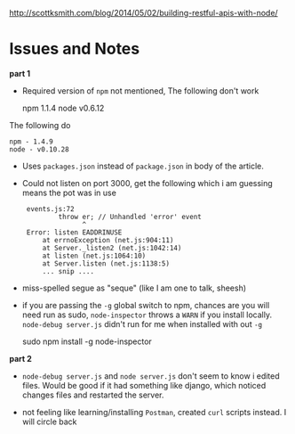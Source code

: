 http://scottksmith.com/blog/2014/05/02/building-restful-apis-with-node/


Issues and Notes
===


**part 1**

- Required version of `npm` not mentioned, The following don't work

    npm 1.1.4
    node v0.6.12

The following do

    npm - 1.4.9
    node - v0.10.28

- Uses `packages.json` instead of `package.json` in body of the article.

- Could not listen on port 3000, get the following which i am guessing
  means the pot was in use

       events.js:72
               throw er; // Unhandled 'error' event
                     ^
       Error: listen EADDRINUSE
           at errnoException (net.js:904:11)
           at Server._listen2 (net.js:1042:14)
           at listen (net.js:1064:10)
           at Server.listen (net.js:1138:5)
           ... snip ....

- miss-spelled segue as "seque" (like I am one to talk, sheesh)

- if you are passing the `-g` global switch to npm, chances are you
  will need run as sudo, `node-inspector` throws a `WARN` if you
  install locally. `node-debug server.js` didn't run for me when
  installed with out `-g`

    sudo npm install -g node-inspector

**part 2**

- `node-debug server.js` and `node server.js` don't seem to know i
  edited files. Would be good if it had something like django, which
  noticed changes files and restarted the server.

- not feeling like learning/installing `Postman`, created `curl`
  scripts instead. I will circle back